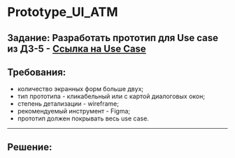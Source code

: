 # Prototype_UI_ATM

## Задание: Разработать прототип для Use case из ДЗ-5 - [Ссылка на Use Case](https://docs.google.com/document/d/1qVh9GAM2lURFS8PdX5pBeJ6RlDf4zVqd3lElN-xAB70/edit?tab=t.1jj9ix9xpgsq#heading=h.nct55lbv7n0r)
## Требования:
- количество экранных форм больше двух;
- тип прототипа - кликабельный или с картой диалоговых окон;
- степень детализации - wireframe;
- рекомендуемый инструмент - Figma;
- прототип должен покрывать весь use case.
***


## Решение:

